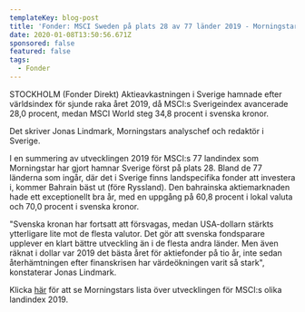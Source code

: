```yaml
---
templateKey: blog-post
title: 'Fonder: MSCI Sweden på plats 28 av 77 länder 2019 - Morningstar'
date: 2020-01-08T13:50:56.671Z
sponsored: false
featured: false
tags:
  - Fonder
---
```

STOCKHOLM (Fonder Direkt) Aktieavkastningen i Sverige hamnade efter världsindex för sjunde raka året 2019, då MSCI:s Sverigeindex avancerade 28,0 procent, medan MSCI World steg 34,8 procent i svenska kronor.

Det skriver Jonas Lindmark, Morningstars analyschef och redaktör i Sverige.

I en summering av utvecklingen 2019 för MSCI:s 77 landindex som Morningstar har gjort hamnar Sverige först på plats 28. Bland de 77 länderna som ingår, där det i Sverige finns landspecifika fonder att investera i, kommer Bahrain bäst ut (före Ryssland). Den bahrainska aktiemarknaden hade ett exceptionellt bra år, med en uppgång på 60,8 procent i lokal valuta och 70,0 procent i svenska kronor.

"Svenska kronan har fortsatt att försvagas, medan USA-dollarn stärkts ytterligare lite mot de flesta valutor. Det gör att svenska fondsparare upplever en klart bättre utveckling än i de flesta andra länder. Men även räknat i dollar var 2019 det bästa året för aktiefonder på tio år, inte sedan återhämtningen efter finanskrisen har värdeökningen varit så stark", konstaterar Jonas Lindmark.

Klicka [här](https://www.morningstar.se/Articles/Analysis.aspx?title=ryssland-vinnare-sverige-28-msci-2019) för att se Morningstars lista över utvecklingen för MSCI:s olika landindex 2019.
